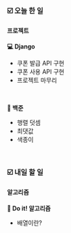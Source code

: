 ### ☑️  오늘 한 일
#### 프로젝트
<strong>💻 Django</strong>
  - 쿠폰 발급 API 구현
  - 쿠폰 사용 API 구현
  - 프로젝트 마무리

<br>

<strong>🥈 백준</strong>
  - 행렬 덧셈
  - 최댓값
  - 색종이

<br>

### ☑️  내일 할 일
#### 알고리즘
<strong>📖 Do it! 알고리즘</strong>
  - 배열이란?